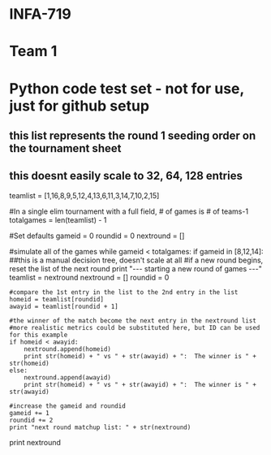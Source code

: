 INFA-719
========

# Team 1
# Python code test set - not for use, just for github setup
## this list represents the round 1 seeding order on the tournament sheet
## this doesnt easily scale to 32, 64, 128 entries
teamlist = [1,16,8,9,5,12,4,13,6,11,3,14,7,10,2,15]  

#In a single elim tournament with a full field, # of games is # of teams-1
totalgames = len(teamlist) - 1

#Set defaults
gameid = 0
roundid = 0
nextround = []

#simulate all of the games
while gameid < totalgames:
    if gameid in [8,12,14]:  ##this is a manual decision tree, doesn't scale at all
        #if a new round begins, reset the list of the next round
        print "--- starting a new round of games ---"
        teamlist = nextround
        nextround = []
        roundid = 0

    #compare the 1st entry in the list to the 2nd entry in the list
    homeid = teamlist[roundid]
    awayid = teamlist[roundid + 1]

    #the winner of the match become the next entry in the nextround list
    #more realistic metrics could be substituted here, but ID can be used for this example
    if homeid < awayid:
        nextround.append(homeid)
        print str(homeid) + " vs " + str(awayid) + ":  The winner is " + str(homeid)
    else:
        nextround.append(awayid)
        print str(homeid) + " vs " + str(awayid) + ":  The winner is " + str(awayid)

    #increase the gameid and roundid
    gameid += 1
    roundid += 2
    print "next round matchup list: " + str(nextround)

print nextround
